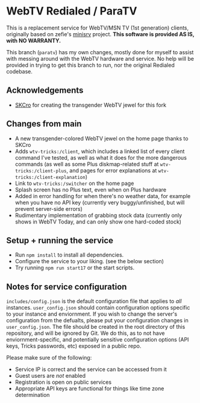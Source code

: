 # WebTV Redialed / ParaTV
This is a replacement service for WebTV/MSN TV (1st generation) clients, originally based on zefie's [minisrv](https://github.com/zefie/zefie_wtvp_minisrv) project. **This software is provided AS IS, with NO WARRANTY.**

This branch (`paratv`) has my own changes, mostly done for myself to assist with messing around with the WebTV hardware and service. No help will be provided in trying to get this branch to run, nor the original Redialed codebase.

## Acknowledgements
- [SKCro](https://github.com/SKCro/) for creating the transgender WebTV jewel for this fork
  
## Changes from main
- A new transgender-colored WebTV jewel on the home page thanks to SKCro
- Adds `wtv-tricks:/client`, which includes a linked list of every client command I've tested, as well as what it does for the more dangerous commands (as well as some Plus diskmap-related stuff at `wtv-tricks:/client-plus`, and pages for error explanations at `wtv-tricks:/client-explanation`)
- Link to `wtv-tricks:/switcher` on the home page
- Splash screen has no Plus text, even when on Plus hardware
- Added in error handling for when there's no weather data, for example when you have no API key (currently very buggy/unfinished, but will prevent server-side errors)
- Rudimentary implementation of grabbing stock data (currently only shows in WebTV Today, and can only show one hard-coded stock)

## Setup + running the service
- Run `npm install` to install all dependencies.
- Configure the service to your liking. (see the below section)
- Try running `npm run start17` or the start scripts.

## Notes for service configuration 
`includes/config.json` is the default configuration file that applies to *all* instances. `user_config.json` should contain configuration options specific to your instance and enviornment. If you wish to change the server's configuration from the defualts, please put your configuration changes in `user_config.json`. The file should be created in the root directory of this repository, and will be ignored by Git. We do this, as to not have enviornment-specific, and potentially sensitive configuration options (API keys, Tricks passwords, etc) exposed in a public repo.

Please make sure of the following:
- Service IP is correct and the service can be accessed from it
- Guest users are *not* enabled
- Registration is open on public services
- Appropriate API keys are functional for things like time zone determination
